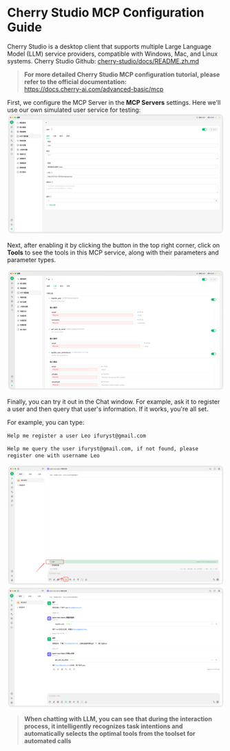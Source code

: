 # Cherry Studio MCP Configuration Guide
Cherry Studio is a desktop client that supports multiple Large Language Model (LLM) service providers, compatible with Windows, Mac, and Linux systems.
Cherry Studio Github: [cherry-studio/docs/README.zh.md](https://github.com/CherryHQ/cherry-studio/blob/main/docs/README.zh.md)

> **For more detailed Cherry Studio MCP configuration tutorial, please refer to the official documentation:**  
> https://docs.cherry-ai.com/advanced-basic/mcp

First, we configure the MCP Server in the **MCP Servers** settings. Here we'll use our own simulated user service for testing:
![cherrystudio.mcp.servers.png](../../../../../static/img/cherrystudio.mcp.servers.png)

Next, after enabling it by clicking the button in the top right corner, click on **Tools** to see the tools in this MCP service, along with their parameters and parameter types.

![cherrystudio.mcp.tools.png](../../../../../static/img/cherrystudio.mcp.tools.png)

Finally, you can try it out in the Chat window. For example, ask it to register a user and then query that user's information. If it works, you're all set.

For example, you can type:
```
Help me register a user Leo ifuryst@gmail.com
```

```
Help me query the user ifuryst@gmail.com, if not found, please register one with username Leo
```

![cherrystudio.mcp.servers.choose.png](../../../../../static/img/cherrystudio.mcp.servers.choose.png)
![cherrystudio.usecase.png](../../../../../static/img/cherrystudio.usecase.png)

> **When chatting with LLM, you can see that during the interaction process, it intelligently recognizes task intentions and automatically selects the optimal tools from the toolset for automated calls**